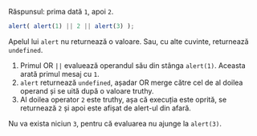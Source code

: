 Răspunsul: prima dată `1`, apoi `2`.

```js run
alert( alert(1) || 2 || alert(3) );
```

Apelul lui `alert` nu returnează o valoare. Sau, cu alte cuvinte, returnează `undefined`. 

1. Primul OR `||` evaluează operandul său din stânga `alert(1)`. Aceasta arată primul mesaj cu `1`.
2. `alert` returnează `undefined`, așadar OR merge către cel de al doilea operand și se uită după o valoare truthy.
3. Al doilea operator `2` este truthy, așa că execuția este oprită, se returnează `2` și apoi este afișat de alert-ul din afară.

Nu va exista niciun `3`, pentru că evaluarea nu ajunge la `alert(3)`.
